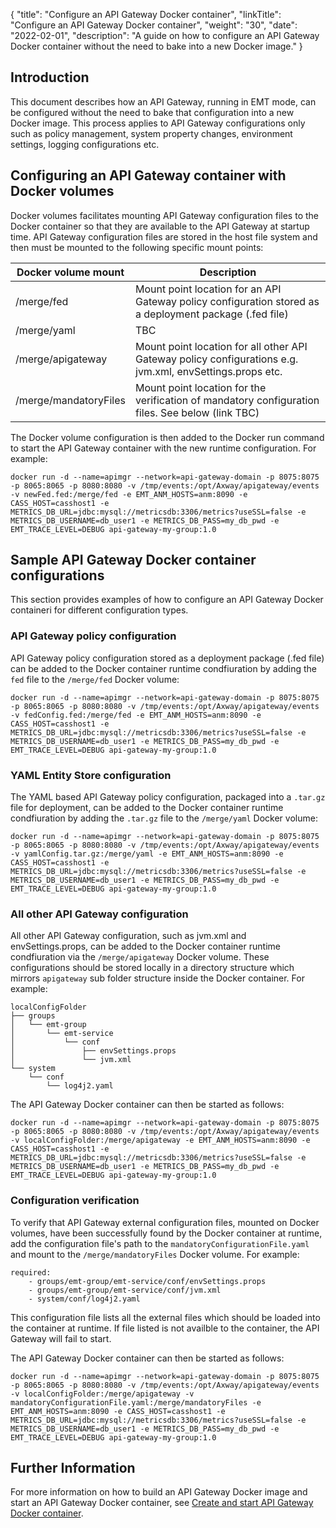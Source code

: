 {
    "title": "Configure an API Gateway Docker container",
    "linkTitle": "Configure an API Gateway Docker container",
    "weight": "30",
    "date": "2022-02-01",
    "description": "A guide on how to configure an API Gateway Docker container without the need to bake into a new Docker image."
}

## Introduction

This document describes how an API Gateway, running in EMT mode, can be configured without the need to bake that configuration into a new Docker image. This process applies to API Gateway configurations only such as policy management, system property changes, environment settings, logging configurations etc.

## Configuring an API Gateway container with Docker volumes

Docker volumes facilitates mounting API Gateway configuration files to the Docker container so that they are available to the API Gateway at startup time. API Gateway configuration files are stored in the host file system and then must be mounted to the following specific mount points:

| Docker volume mount | Description |
| ------------------- | ----------- |
| /merge/fed | Mount point location for an API Gateway policy configuration stored as a deployment package (.fed file) |
| /merge/yaml | TBC |
| /merge/apigateway | Mount point location for all other API Gateway policy configurations e.g. jvm.xml, envSettings.props etc. |
| /merge/mandatoryFiles | Mount point location for the verification of mandatory configuration files. See below (link TBC) |

The Docker volume configuration is then added to the Docker run command to start the API Gateway container with the new runtime configuration. For example:

```
docker run -d --name=apimgr --network=api-gateway-domain -p 8075:8075 -p 8065:8065 -p 8080:8080 -v /tmp/events:/opt/Axway/apigateway/events -v newFed.fed:/merge/fed -e EMT_ANM_HOSTS=anm:8090 -e CASS_HOST=casshost1 -e METRICS_DB_URL=jdbc:mysql://metricsdb:3306/metrics?useSSL=false -e METRICS_DB_USERNAME=db_user1 -e METRICS_DB_PASS=my_db_pwd -e EMT_TRACE_LEVEL=DEBUG api-gateway-my-group:1.0
```

## Sample API Gateway Docker container configurations

This section provides examples of how to configure an API Gateway Docker containeri for different configuration types.

### API Gateway policy configuration

API Gateway policy configuration stored as a deployment package (.fed file) can be added to the Docker container runtime condfiuration by adding the `fed` file to the `/merge/fed` Docker volume:

```
docker run -d --name=apimgr --network=api-gateway-domain -p 8075:8075 -p 8065:8065 -p 8080:8080 -v /tmp/events:/opt/Axway/apigateway/events -v fedConfig.fed:/merge/fed -e EMT_ANM_HOSTS=anm:8090 -e CASS_HOST=casshost1 -e METRICS_DB_URL=jdbc:mysql://metricsdb:3306/metrics?useSSL=false -e METRICS_DB_USERNAME=db_user1 -e METRICS_DB_PASS=my_db_pwd -e EMT_TRACE_LEVEL=DEBUG api-gateway-my-group:1.0
```

### YAML Entity Store configuration

The YAML based API Gateway policy configuration, packaged into a `.tar.gz` file for deployment, can be added to the Docker container runtime condfiuration by adding the `.tar.gz` file to the `/merge/yaml` Docker volume:

```
docker run -d --name=apimgr --network=api-gateway-domain -p 8075:8075 -p 8065:8065 -p 8080:8080 -v /tmp/events:/opt/Axway/apigateway/events -v yamlConfig.tar.gz:/merge/yaml -e EMT_ANM_HOSTS=anm:8090 -e CASS_HOST=casshost1 -e METRICS_DB_URL=jdbc:mysql://metricsdb:3306/metrics?useSSL=false -e METRICS_DB_USERNAME=db_user1 -e METRICS_DB_PASS=my_db_pwd -e EMT_TRACE_LEVEL=DEBUG api-gateway-my-group:1.0
```

### All other API Gateway configuration

All other API Gateway configuration, such as jvm.xml and envSettings.props, can be added to the Docker container runtime condfiuration via the `/merge/apigateway` Docker volume. These configurations should be stored locally in a directory structure which mirrors `apigateway` sub folder structure inside the Docker container. For example:

```
localConfigFolder
├── groups
│   └── emt-group
│       └── emt-service
│           └── conf
│               ├── envSettings.props
│               └── jvm.xml
└── system
    └── conf
        └── log4j2.yaml
```

The API Gateway Docker container can then be started as follows:

```
docker run -d --name=apimgr --network=api-gateway-domain -p 8075:8075 -p 8065:8065 -p 8080:8080 -v /tmp/events:/opt/Axway/apigateway/events -v localConfigFolder:/merge/apigateway -e EMT_ANM_HOSTS=anm:8090 -e CASS_HOST=casshost1 -e METRICS_DB_URL=jdbc:mysql://metricsdb:3306/metrics?useSSL=false -e METRICS_DB_USERNAME=db_user1 -e METRICS_DB_PASS=my_db_pwd -e EMT_TRACE_LEVEL=DEBUG api-gateway-my-group:1.0
```

### Configuration verification

To verify that API Gateway external configuration files, mounted on Docker volumes, have been successfully found by the Docker container at runtime, add the configuration file's path to the `mandatoryConfigurationFile.yaml` and mount to the `/merge/mandatoryFiles` Docker volume. For example:

```
required:
    - groups/emt-group/emt-service/conf/envSettings.props
    - groups/emt-group/emt-service/conf/jvm.xml
    - system/conf/log4j2.yaml    
```

This configuration file lists all the external files which should be loaded into the container at runtime. If file listed is not availble to the container, the API Gateway will fail to start.

The API Gateway Docker container can then be started as follows:

```
docker run -d --name=apimgr --network=api-gateway-domain -p 8075:8075 -p 8065:8065 -p 8080:8080 -v /tmp/events:/opt/Axway/apigateway/events -v localConfigFolder:/merge/apigateway -v mandatoryConfigurationFile.yaml:/merge/mandatoryFiles -e EMT_ANM_HOSTS=anm:8090 -e CASS_HOST=casshost1 -e METRICS_DB_URL=jdbc:mysql://metricsdb:3306/metrics?useSSL=false -e METRICS_DB_USERNAME=db_user1 -e METRICS_DB_PASS=my_db_pwd -e EMT_TRACE_LEVEL=DEBUG api-gateway-my-group:1.0
```

## Further Information

For more information on how to build an API Gateway Docker image and start an API Gateway Docker container, see [Create and start API Gateway Docker container](/docs/apim_installation/apigw_containers/docker_script_gwimage).
